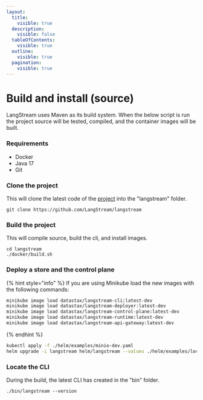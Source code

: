 ```yaml
---
layout:
  title:
    visible: true
  description:
    visible: false
  tableOfContents:
    visible: true
  outline:
    visible: true
  pagination:
    visible: true
---
```


# Build and install (source)

LangStream uses Maven as its build system. When the below script is run the project source will be tested, compiled, and the container images will be built.

### Requirements

* Docker
* Java 17
* Git

### Clone the project

This will clone the latest code of the [project](https://github.com/LangStream/langstream) into the "langstream" folder.

```
git clone https://github.com/LangStream/langstream
```

### Build the project

This will compile source, build the cli, and install images.

```
cd langstream
./docker/build.sh
```

### Deploy a store and the control plane

{% hint style="info" %}
If you are using Minikube load the new images with the following commands:

```bash
minikube image load datastax/langstream-cli:latest-dev
minikube image load datastax/langstream-deployer:latest-dev
minikube image load datastax/langstream-control-plane:latest-dev
minikube image load datastax/langstream-runtime:latest-dev
minikube image load datastax/langstream-api-gateway:latest-dev
```
{% endhint %}

```bash
kubectl apply -f ./helm/examples/minio-dev.yaml
helm upgrade -i langstream helm/langstream --values ./helm/examples/local.yaml --wait
```

### Locate the CLI

During the build, the latest CLI has created in the "bin" folder.

```
./bin/langstream --version
```
